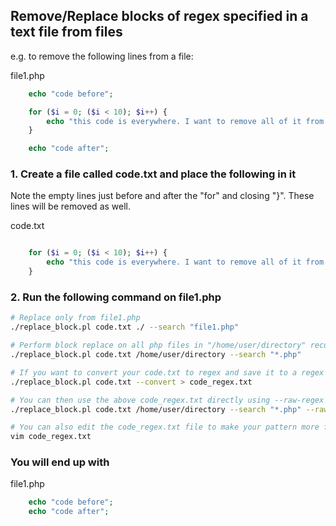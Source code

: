 ## Remove/Replace blocks of regex specified in a text file from files

e.g. to remove the following lines from a file:

file1.php

```php
    echo "code before";

    for ($i = 0; ($i < 10); $i++) {
        echo "this code is everywhere. I want to remove all of it from the code base";
    }

    echo "code after";
```

### 1. Create a file called code.txt and place the following in it

Note the empty lines just before and after the "for" and closing "}".
These lines will be removed as well.

code.txt

```php

    for ($i = 0; ($i < 10); $i++) {
        echo "this code is everywhere. I want to remove all of it from the code base";
    }

```

### 2. Run the following command on file1.php

```bash
# Replace only from file1.php
./replace_block.pl code.txt ./ --search "file1.php"

# Perform block replace on all php files in "/home/user/directory" recursively.
./replace_block.pl code.txt /home/user/directory --search "*.php"

# If you want to convert your code.txt to regex and save it to a regex file
./replace_block.pl code.txt --convert > code_regex.txt

# You can then use the above code_regex.txt directly using --raw-regex
./replace_block.pl code.txt /home/user/directory --search "*.php" --raw-regex

# You can also edit the code_regex.txt file to make your pattern more flexible
vim code_regex.txt
```

### You will end up with
file1.php

```php
    echo "code before";
    echo "code after";
```
